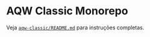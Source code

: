 # AQW Classic Monorepo

Veja [`aqw-classic/README.md`](aqw-classic/README.md) para instruções completas.
